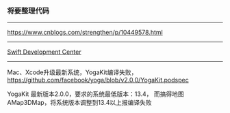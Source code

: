 ### 将要整理代码

--------------------------------
https://www.cnblogs.com/strengthen/p/10449578.html
      
--------------------------------

[Swift Development Center](https://www.swiftdevcenter.com/)


--------------------------------


Mac、Xcode升级最新系统，YogaKit编译失败，
https://github.com/facebook/yoga/blob/v2.0.0/YogaKit.podspec

YogaKit 最新版本2.0.0，要求的系统最低版本：13.4， 而搞得地图AMap3DMap，将系统版本调整到13.4以上报编译失败
 
